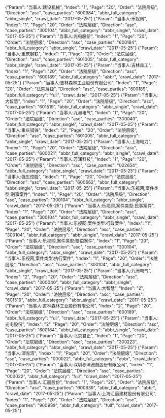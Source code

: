{"Param": "当事人:建设机械", "Index": "1", "Page": "20", "Order": "法院层级", "Direction": "asc", "case_parties": "600984", "abbr_full_category": "abbr_single", "crawl_date": "2017-05-25"}
{"Param": "当事人:乐视网", "Index": "1", "Page": "20", "Order": "法院层级", "Direction": "asc", "case_parties": "300104", "abbr_full_category": "abbr_single", "crawl_date": "2017-05-25"}
{"Param": "当事人:光电股份", "Index": "1", "Page": "20", "Order": "法院层级", "Direction": "asc", "case_parties": "600184", "abbr_full_category": "abbr_single", "crawl_date": "2017-05-25"}
{"Param": "当事人:重庆钢铁", "Index": "1", "Page": "20", "Order": "法院层级", "Direction": "asc", "case_parties": "601005", "abbr_full_category": "abbr_single", "crawl_date": "2017-05-25"}
{"Param": "当事人:吉林森工", "Index": "1", "Page": "20", "Order": "法院层级", "Direction": "asc", "case_parties": "600189", "abbr_full_category": "abbr", "crawl_date": "2017-05-25"}
{"Param": "当事人:吉林森林工业股份有限公司", "Index": "1", "Page": "20", "Order": "法院层级", "Direction": "asc", "case_parties": "600189", "abbr_full_category": "full", "crawl_date": "2017-05-25"}
{"Param": "当事人:大智慧", "Index": "1", "Page": "20", "Order": "法院层级", "Direction": "asc", "case_parties": "601519", "abbr_full_category": "abbr_single", "crawl_date": "2017-05-25"}
{"Param": "当事人:九洲电气", "Index": "1", "Page": "20", "Order": "法院层级", "Direction": "asc", "case_parties": "300040", "abbr_full_category": "abbr_single", "crawl_date": "2017-05-25"}
{"Param": "当事人:重庆钢铁", "Index": "2", "Page": "20", "Order": "法院层级", "Direction": "asc", "case_parties": "601005", "abbr_full_category": "abbr_single", "crawl_date": "2017-05-25"}
{"Param": "当事人:上海电力", "Index": "1", "Page": "20", "Order": "法院层级", "Direction": "asc", "case_parties": "600021", "abbr_full_category": "abbr_single", "crawl_date": "2017-05-25"}
{"Param": "当事人:万润科技", "Index": "1", "Page": "20", "Order": "法院层级", "Direction": "asc", "case_parties": "002654", "abbr_full_category": "abbr_single", "crawl_date": "2017-05-25"}
{"Param": "当事人:强生控股", "Index": "1", "Page": "20", "Order": "法院层级", "Direction": "asc", "case_parties": "600662", "abbr_full_category": "abbr_single", "crawl_date": "2017-05-25"}
{"Param": "当事人:乐视网,案件类型:刑事案件", "Index": "1", "Page": "20", "Order": "法院层级", "Direction": "asc", "case_parties": "300104", "abbr_full_category": "abbr_single", "crawl_date": "2017-05-25"}
{"Param": "当事人:乐视网,案件类型:民事案件", "Index": "1", "Page": "20", "Order": "法院层级", "Direction": "asc", "case_parties": "300104", "abbr_full_category": "abbr_single", "crawl_date": "2017-05-25"}
{"Param": "当事人:乐视网,案件类型:行政案件", "Index": "1", "Page": "20", "Order": "法院层级", "Direction": "asc", "case_parties": "300104", "abbr_full_category": "abbr_single", "crawl_date": "2017-05-25"}
{"Param": "当事人:乐视网,案件类型:赔偿案件", "Index": "1", "Page": "20", "Order": "法院层级", "Direction": "asc", "case_parties": "300104", "abbr_full_category": "abbr_single", "crawl_date": "2017-05-25"}
{"Param": "当事人:乐视网,案件类型:执行案件", "Index": "1", "Page": "20", "Order": "法院层级", "Direction": "asc", "case_parties": "300104", "abbr_full_category": "abbr_single", "crawl_date": "2017-05-25"}
{"Param": "当事人:九洲电气", "Index": "2", "Page": "20", "Order": "法院层级", "Direction": "asc", "case_parties": "300040", "abbr_full_category": "abbr_single", "crawl_date": "2017-05-25"}
{"Param": "当事人:大智慧", "Index": "2", "Page": "20", "Order": "法院层级", "Direction": "asc", "case_parties": "601519", "abbr_full_category": "abbr_single", "crawl_date": "2017-05-25"}
{"Param": "当事人:吉林森林工业股份有限公司", "Index": "2", "Page": "20", "Order": "法院层级", "Direction": "asc", "case_parties": "600189", "abbr_full_category": "full", "crawl_date": "2017-05-25"}
{"Param": "当事人:光电股份", "Index": "2", "Page": "20", "Order": "法院层级", "Direction": "asc", "case_parties": "600184", "abbr_full_category": "abbr_single", "crawl_date": "2017-05-25"}
{"Param": "当事人:北京君正", "Index": "1", "Page": "20", "Order": "法院层级", "Direction": "asc", "case_parties": "300223", "abbr_full_category": "abbr_single", "crawl_date": "2017-05-25"}
{"Param": "当事人:深赤湾", "Index": "1", "Page": "20", "Order": "法院层级", "Direction": "asc", "case_parties": "000022", "abbr_full_category": "abbr", "crawl_date": "2017-05-25"}
{"Param": "当事人:深圳赤湾港航股份有限公司", "Index": "1", "Page": "20", "Order": "法院层级", "Direction": "asc", "case_parties": "000022", "abbr_full_category": "full", "crawl_date": "2017-05-25"}
{"Param": "当事人:汇丽股份", "Index": "1", "Page": "20", "Order": "法院层级", "Direction": "asc", "case_parties": "900939", "abbr_full_category": "abbr", "crawl_date": "2017-05-25"}
{"Param": "当事人:上海汇丽建材股份有限公司", "Index": "1", "Page": "20", "Order": "法院层级", "Direction": "asc", "case_parties": "900939", "abbr_full_category": "full", "crawl_date": "2017-05-25"}

